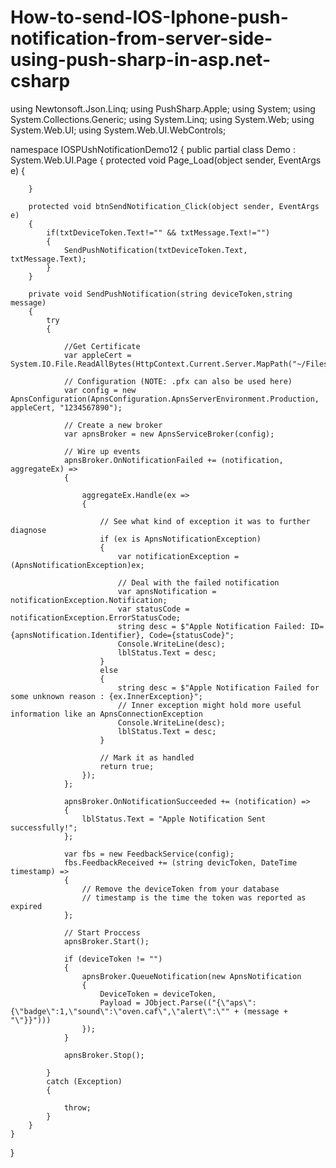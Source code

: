 # How-to-send-IOS-Iphone-push-notification-from-server-side-using-push-sharp-in-asp.net-csharp

using Newtonsoft.Json.Linq;
using PushSharp.Apple;
using System;
using System.Collections.Generic;
using System.Linq;
using System.Web;
using System.Web.UI;
using System.Web.UI.WebControls;

namespace IOSPUshNotificationDemo12
{
    public partial class Demo : System.Web.UI.Page
    {
        protected void Page_Load(object sender, EventArgs e)
        {

        }

        protected void btnSendNotification_Click(object sender, EventArgs e)
        {
            if(txtDeviceToken.Text!="" && txtMessage.Text!="")
            {
                SendPushNotification(txtDeviceToken.Text, txtMessage.Text);
            }
        }

        private void SendPushNotification(string deviceToken,string message)
        {
            try
            {

                //Get Certificate
                var appleCert = System.IO.File.ReadAllBytes(HttpContext.Current.Server.MapPath("~/Files/Certificate/IOS/Production_Certificate.p12"));

                // Configuration (NOTE: .pfx can also be used here)
                var config = new ApnsConfiguration(ApnsConfiguration.ApnsServerEnvironment.Production, appleCert, "1234567890");

                // Create a new broker
                var apnsBroker = new ApnsServiceBroker(config);

                // Wire up events
                apnsBroker.OnNotificationFailed += (notification, aggregateEx) =>
                {

                    aggregateEx.Handle(ex =>
                    {

                        // See what kind of exception it was to further diagnose
                        if (ex is ApnsNotificationException)
                        {
                            var notificationException = (ApnsNotificationException)ex;

                            // Deal with the failed notification
                            var apnsNotification = notificationException.Notification;
                            var statusCode = notificationException.ErrorStatusCode;
                            string desc = $"Apple Notification Failed: ID={apnsNotification.Identifier}, Code={statusCode}";
                            Console.WriteLine(desc);
                            lblStatus.Text = desc;
                        }
                        else
                        {
                            string desc = $"Apple Notification Failed for some unknown reason : {ex.InnerException}";
                            // Inner exception might hold more useful information like an ApnsConnectionException			
                            Console.WriteLine(desc);
                            lblStatus.Text = desc;
                        }

                        // Mark it as handled
                        return true;
                    });
                };

                apnsBroker.OnNotificationSucceeded += (notification) =>
                {
                    lblStatus.Text = "Apple Notification Sent successfully!";
                };

                var fbs = new FeedbackService(config);
                fbs.FeedbackReceived += (string devicToken, DateTime timestamp) =>
                {
                    // Remove the deviceToken from your database
                    // timestamp is the time the token was reported as expired
                };

                // Start Proccess 
                apnsBroker.Start();

                if (deviceToken != "")
                {
                    apnsBroker.QueueNotification(new ApnsNotification
                    {
                        DeviceToken = deviceToken,
                        Payload = JObject.Parse(("{\"aps\":{\"badge\":1,\"sound\":\"oven.caf\",\"alert\":\"" + (message + "\"}}")))
                    });
                }

                apnsBroker.Stop();

            }
            catch (Exception)
            {

                throw;
            }
        }
    }
}
